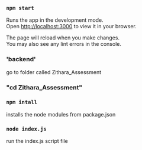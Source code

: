 
### `npm start`

Runs the app in the development mode.\
Open [http://localhost:3000](http://localhost:3000) to view it in your browser.

The page will reload when you make changes.\
You may also see any lint errors in the console.

### 'backend'
go to folder called Zithara_Assessment
### "cd Zithara_Assessment"
### `npm intall`
installs the node  modules from package.json
### `node index.js`
run the index.js script file 
